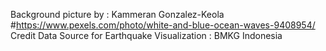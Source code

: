 Background picture by : Kammeran Gonzalez-Keola #https://www.pexels.com/photo/white-and-blue-ocean-waves-9408954/
Credit Data Source for Earthquake Visualization : BMKG Indonesia
